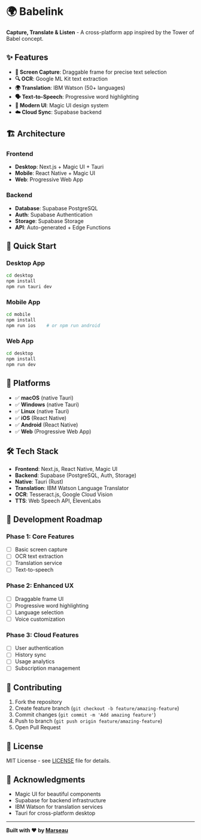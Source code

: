 # 🌍 Babelink

**Capture, Translate & Listen** - A cross-platform app inspired by the Tower of Babel concept.

## ✨ Features

- **📸 Screen Capture**: Draggable frame for precise text selection
- **🔍 OCR**: Google ML Kit text extraction
- **🌍 Translation**: IBM Watson (50+ languages)
- **🗣️ Text-to-Speech**: Progressive word highlighting
- **💫 Modern UI**: Magic UI design system
- **☁️ Cloud Sync**: Supabase backend

## 🏗️ Architecture

### **Frontend**
- **Desktop**: Next.js + Magic UI + Tauri
- **Mobile**: React Native + Magic UI
- **Web**: Progressive Web App

### **Backend**
- **Database**: Supabase PostgreSQL
- **Auth**: Supabase Authentication
- **Storage**: Supabase Storage
- **API**: Auto-generated + Edge Functions

## 🚀 Quick Start

### **Desktop App**
```bash
cd desktop
npm install
npm run tauri dev
```

### **Mobile App**
```bash
cd mobile
npm install
npm run ios    # or npm run android
```

### **Web App**
```bash
cd desktop
npm install
npm run dev
```

## 📱 Platforms

- ✅ **macOS** (native Tauri)
- ✅ **Windows** (native Tauri)
- ✅ **Linux** (native Tauri)
- ✅ **iOS** (React Native)
- ✅ **Android** (React Native)
- ✅ **Web** (Progressive Web App)

## 🛠️ Tech Stack

- **Frontend**: Next.js, React Native, Magic UI
- **Backend**: Supabase (PostgreSQL, Auth, Storage)
- **Native**: Tauri (Rust)
- **Translation**: IBM Watson Language Translator
- **OCR**: Tesseract.js, Google Cloud Vision
- **TTS**: Web Speech API, ElevenLabs

## 🎯 Development Roadmap

### Phase 1: Core Features
- [ ] Basic screen capture
- [ ] OCR text extraction
- [ ] Translation service
- [ ] Text-to-speech

### Phase 2: Enhanced UX
- [ ] Draggable frame UI
- [ ] Progressive word highlighting
- [ ] Language selection
- [ ] Voice customization

### Phase 3: Cloud Features
- [ ] User authentication
- [ ] History sync
- [ ] Usage analytics
- [ ] Subscription management

## 🤝 Contributing

1. Fork the repository
2. Create feature branch (`git checkout -b feature/amazing-feature`)
3. Commit changes (`git commit -m 'Add amazing feature'`)
4. Push to branch (`git push origin feature/amazing-feature`)
5. Open Pull Request

## 📄 License

MIT License - see [LICENSE](LICENSE) file for details.

## 🙏 Acknowledgments

- Magic UI for beautiful components
- Supabase for backend infrastructure
- IBM Watson for translation services
- Tauri for cross-platform desktop

---

**Built with ❤️ by [Marseau](https://github.com/Marseau)**